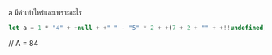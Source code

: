 a มีค่าเท่าไหร่และเพราะอะไร

```js
let a = 1 * "4" + +null + +" " - "5" * 2 + +(7 + 2 + "" + +!!undefined);
```
//  A = 84
